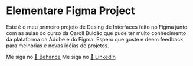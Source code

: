 # Elementare Figma Project
Este é o meu primeiro projeto de Desing de Interfaces feito no Figma junto com as aulas 
do curso da Caroll Bulcão que pude ter muito conhecimento da plataforma da Adobe e do Figma.
Espero que goste e deem feedback para melhorias e novas idéias de projetos.

Me siga no <a href="https://www.behance.net/jackelinepadua">🔗 Behance</a>
Me siga no <a href="https://www.linkedin.com/in/jackeline-padua/">🔗 Linkedin</a>
